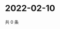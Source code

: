 # 2022-02-10

共 0 条

<!-- BEGIN WEIBO -->
<!-- 最后更新时间 Thu Feb 10 2022 20:22:39 GMT+0800 (China Standard Time) -->

<!-- END WEIBO -->
